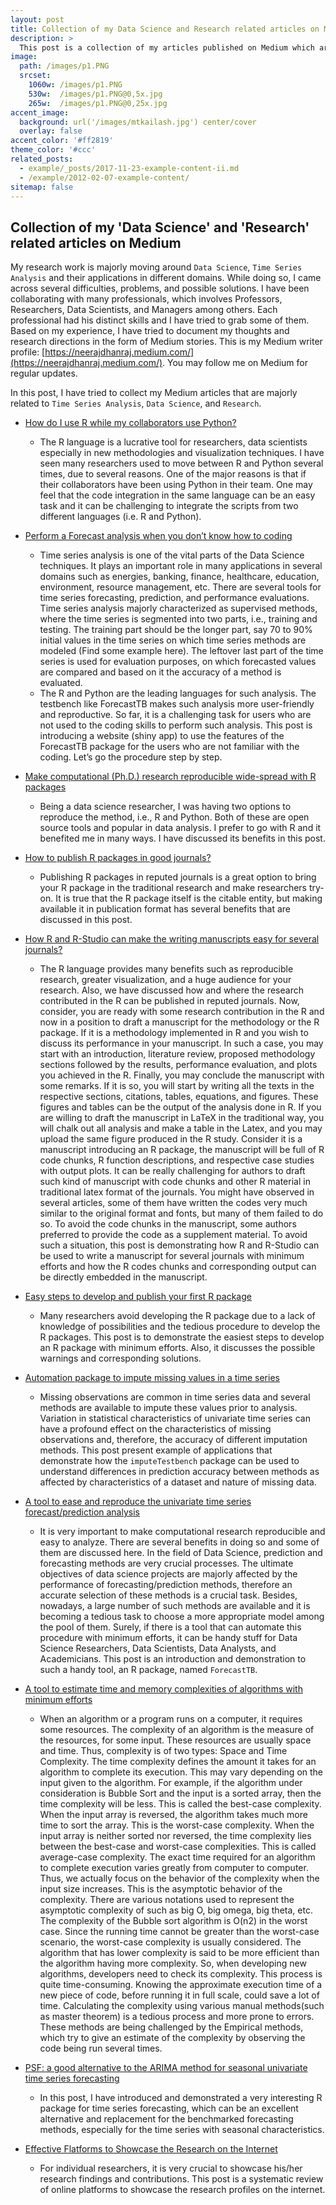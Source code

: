 ```yaml
---
layout: post
title: Collection of my Data Science and Research related articles on Medium
description: >
  This post is a collection of my articles published on Medium which are majorly related to Time Series Analysis, Data Science, and Research. 
image: 
  path: /images/p1.PNG
  srcset:
    1060w: /images/p1.PNG
    530w:  /images/p1.PNG@0,5x.jpg
    265w:  /images/p1.PNG@0,25x.jpg
accent_image: 
  background: url('/images/mtkailash.jpg') center/cover
  overlay: false
accent_color: '#ff2819'
theme_color: '#ccc'
related_posts:
  - example/_posts/2017-11-23-example-content-ii.md
  - /example/2012-02-07-example-content/
sitemap: false
---
```


## Collection of my 'Data Science' and 'Research' related articles on Medium

My research work is majorly moving around `Data Science`, `Time Series Analysis` and their applications in different domains. While doing so, I came across several difficulties, problems, and possible solutions. I have been collaborating with many professionals, which involves Professors, Researchers, Data Scientists, and Managers among others. Each professional had his distinct skills and I have tried to grab some of them. Based on my experience, I have tried to document my thoughts and research directions in the form of Medium stories. This is my Medium writer profile: [https://neerajdhanraj.medium.com/](https://neerajdhanraj.medium.com/). You may follow me on Medium for regular updates.

In this post, I have tried to collect my Medium articles that are majorly related to `Time Series Analysis`, `Data Science`, and `Research`. 

* [How do I use R while my collaborators use Python?](https://neerajdhanraj.medium.com/how-do-i-prefer-r-even-when-my-collaborators-use-python-for-our-codes-8e1d038a9103)
  * The R language is a lucrative tool for researchers, data scientists especially in new methodologies and visualization techniques. I have seen many researchers used to move between R and Python several times, due to several reasons. One of the major reasons is that if their collaborators have been using Python in their team. One may feel that the code integration in the same language can be an easy task and it can be challenging to integrate the scripts from two different languages (i.e. R and Python).

* [Perform a Forecast analysis when you don’t know how to coding](https://blog.devgenius.io/perform-a-forecast-analysis-when-you-dont-know-how-to-coding-d6e3ac2a6f76)
  * Time series analysis is one of the vital parts of the Data Science techniques. It plays an important role in many applications in several domains such as energies, banking, finance, healthcare, education, environment, resource management, etc. There are several tools for time series forecasting, prediction, and performance evaluations. Time series analysis majorly characterized as supervised methods, where the time series is segmented into two parts, i.e., training and testing. The training part should be the longer part, say 70 to 90% initial values in the time series on which time series methods are modeled (Find some example here). The leftover last part of the time series is used for evaluation purposes, on which forecasted values are compared and based on it the accuracy of a method is evaluated.
  * The R and Python are the leading languages for such analysis. The testbench like ForecastTB makes such analysis more user-friendly and reproductive. So far, it is a challenging task for users who are not used to the coding skills to perform such analysis. This post is introducing a website (shiny app) to use the features of the ForecastTB package for the users who are not familiar with the coding. Let’s go the procedure step by step.

* [Make computational (Ph.D.) research reproducible wide-spread with R packages](https://neerajdhanraj.medium.com/make-computational-ph-d-research-reproducible-wide-spread-with-r-packages-ca367baec36e)
  * Being a data science researcher, I was having two options to reproduce the method, i.e., R and Python. Both of these are open source tools and popular in data analysis. I prefer to go with R and it benefited me in many ways. I have discussed its benefits in this post.

* [How to publish R packages in good journals?](https://neerajdhanraj.medium.com/how-to-publish-r-packages-in-good-journals-55a3153bd409)
  * Publishing R packages in reputed journals is a great option to bring your R package in the traditional research and make researchers try-on. It is true that the R package itself is the citable entity, but making available it in publication format has several benefits that are discussed in this post.

* [How R and R-Studio can make the writing manuscripts easy for several journals?](https://neerajdhanraj.medium.com/how-r-and-r-studio-can-make-the-writing-manuscripts-easy-for-several-journals-6f7faa56a18b)
  * The R language provides many benefits such as reproducible research, greater visualization, and a huge audience for your research. Also, we have discussed how and where the research contributed in the R can be published in reputed journals.
Now, consider, you are ready with some research contribution in the R and now in a position to draft a manuscript for the methodology or the R package.
If it is a methodology implemented in R and you wish to discuss its performance in your manuscript. In such a case, you may start with an introduction, literature review, proposed methodology sections followed by the results, performance evaluation, and plots you achieved in the R. Finally, you may conclude the manuscript with some remarks. If it is so, you will start by writing all the texts in the respective sections, citations, tables, equations, and figures. These figures and tables can be the output of the analysis done in R. If you are willing to draft the manuscript in LaTeX in the traditional way, you will chalk out all analysis and make a table in the Latex, and you may upload the same figure produced in the R study.
Consider it is a manuscript introducing an R package, the manuscript will be full of R code chunks, R function descriptions, and respective case studies with output plots. It can be really challenging for authors to draft such kind of manuscript with code chunks and other R material in traditional latex format of the journals. You might have observed in several articles, some of them have written the codes very much similar to the original format and fonts, but many of them failed to do so. To avoid the code chunks in the manuscript, some authors preferred to provide the code as a supplement material.
To avoid such a situation, this post is demonstrating how R and R-Studio can be used to write a manuscript for several journals with minimum efforts and how the R codes chunks and corresponding output can be directly embedded in the manuscript.

* [Easy steps to develop and publish your first R package](https://neerajdhanraj.medium.com/easy-steps-to-develop-and-publish-your-first-r-package-e5f1a5c5f04c)
  * Many researchers avoid developing the R package due to a lack of knowledge of possibilities and the tedious procedure to develop the R packages.
This post is to demonstrate the easiest steps to develop an R package with minimum efforts. Also, it discusses the possible warnings and corresponding solutions.

* [Automation package to impute missing values in a time series](https://neerajdhanraj.medium.com/automation-package-to-impute-missing-values-in-a-time-series-be30a2fce037)
  * Missing observations are common in time series data and several methods are available to impute these values prior to analysis. Variation in statistical characteristics of univariate time series can have a profound effect on the characteristics of missing observations and, therefore, the accuracy of different imputation methods. This post present example of applications that demonstrate how the `imputeTestbench` package can be used to understand differences in prediction accuracy between methods as affected by characteristics of a dataset and nature of missing data.

* [A tool to ease and reproduce the univariate time series forecast/prediction analysis](https://neerajdhanraj.medium.com/a-tool-to-ease-and-reproduce-the-univariate-time-series-forecast-prediction-analysis-bd9ffc14a3a)
  * It is very important to make computational research reproducible and easy to analyze. There are several benefits in doing so and some of them are discussed here. In the field of Data Science, prediction and forecasting methods are very crucial processes. The ultimate objectives of data science projects are majorly affected by the performance of forecasting/prediction methods, therefore an accurate selection of these methods is a crucial task. Besides, nowadays, a large number of such methods are available and it is becoming a tedious task to choose a more appropriate model among the pool of them. Surely, if there is a tool that can automate this procedure with minimum efforts, it can be handy stuff for Data Science Researchers, Data Scientists, Data Analysts, and Academicians. This post is an introduction and demonstration to such a handy tool, an R package, named `ForecastTB`.

* [A tool to estimate time and memory complexities of algorithms with minimum efforts](https://blog.devgenius.io/a-tool-to-estimate-time-and-space-complexities-of-algorithms-with-minimum-efforts-8d9a5c1e96ae)
  * When an algorithm or a program runs on a computer, it requires some resources. The complexity of an algorithm is the measure of the resources, for some input. These resources are usually space and time. Thus, complexity is of two types: Space and Time Complexity. The time complexity defines the amount it takes for an algorithm to complete its execution. This may vary depending on the input given to the algorithm. For example, if the algorithm under consideration is Bubble Sort and the input is a sorted array, then the time complexity will be less. This is called the best-case complexity. When the input array is reversed, the algorithm takes much more time to sort the array. This is the worst-case complexity. When the input array is neither sorted nor reversed, the time complexity lies between the best-case and worst-case complexities. This is called average-case complexity. The exact time required for an algorithm to complete execution varies greatly from computer to computer. Thus, we actually focus on the behavior of the complexity when the input size increases. This is the asymptotic behavior of the complexity. There are various notations used to represent the asymptotic complexity of such as big O, big omega, big theta, etc. The complexity of the Bubble sort algorithm is O(n2) in the worst case. Since the running time cannot be greater than the worst-case scenario, the worst-case complexity is usually considered. The algorithm that has lower complexity is said to be more efficient than the algorithm having more complexity. So, when developing new algorithms, developers need to check its complexity. This process is quite time-consuming. Knowing the approximate execution time of a new piece of code, before running it in full scale, could save a lot of time. Calculating the complexity using various manual methods(such as master theorem) is a tedious process and more prone to errors. These methods are being challenged by the Empirical methods, which try to give an estimate of the complexity by observing the code being run several times.

* [PSF: a good alternative to the ARIMA method for seasonal univariate time series forecasting](https://neerajdhanraj.medium.com/psf-a-good-alternative-for-arima-method-for-seasonal-univariate-time-series-forecasting-cc5f737d25c1)
  * In this post, I have introduced and demonstrated a very interesting R package for time series forecasting, which can be an excellent alternative and replacement for the benchmarked forecasting methods, especially for the time series with seasonal characteristics.

* [Effective Flatforms to Showcase the Research on the Internet](https://blog.devgenius.io/effective-flatforms-to-showcase-the-research-on-the-internet-d4a76b244bc7)
  * For individual researchers, it is very crucial to showcase his/her research findings and contributions. This post is a systematic review of online platforms to showcase the research profiles on the internet.

<script async src="https://pagead2.googlesyndication.com/pagead/js/adsbygoogle.js?client=ca-pub-1380946482334293"
     crossorigin="anonymous"></script>

[mm]: https://guides.github.com/features/mastering-markdown/
[ksyn]: https://kramdown.gettalong.org/syntax.html
[ksyntab]:https://kramdown.gettalong.org/syntax.html#tables
[ksynmath]: https://kramdown.gettalong.org/syntax.html#math-blocks
[katex]: https://khan.github.io/KaTeX/
[rtable]: https://dbushell.com/2016/03/04/css-only-responsive-tables/
